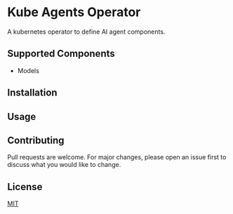 # Kube Agents Operator
A kubernetes operator to define AI agent components. 

## Supported Components
- Models

## Installation

## Usage

## Contributing
Pull requests are welcome. For major changes, please open an issue first to discuss what you would like to change.

## License
[MIT](LICENSE)
